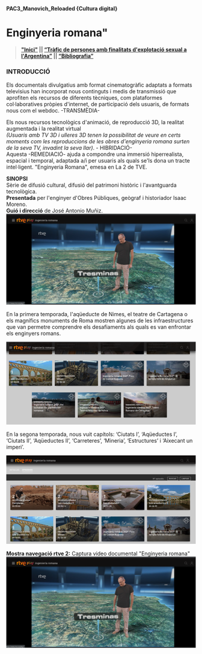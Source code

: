 #### PAC3_Manovich_Reloaded {Cultura digital}
# Enginyeria romana" 
>  #### ["Inici"](./README.md/)   ||    [“Tràfic de persones amb finalitats d'explotació sexual a l'Argentina”](./trata-personas.md/) ||  [“Bibliografia”](./bibliografia.md/)
>

### INTRODUCCIÓ

Els documentals divulgatius amb format cinematogràfic adaptats a formats televisius han incorporat nous continguts i medis de transmissió que aprofiten els recursos de diferents tècniques, com plataformes col·laboratives pròpies d'internet, de participació dels usuaris, de formats nous com el webdoc. -TRANSMÈDIA-

Els nous recursos tecnològics d'animació, de reproducció 3D, la realitat augmentada i la realitat virtual <br>*(Usuaris amb TV 3D i ulleres 3D tenen la possibilitat de veure en certs moments com les reproduccions de les obres d'enginyeria romana surten de la seva TV, invadint la seva llar)*. - HIBRIDACIÓ-<br>
Aquesta -REMEDIACIÓ-  ajuda a compondre una immersió hiperrealista, espacial i temporal, adaptada a/i per usuaris als quals se'ls dona un tracte intel·ligent. "Enginyeria Romana", emesa en La 2 de TVE.

**SINOPSI**<br>
Sèrie de difusió cultural, difusió del patrimoni històric i l'avantguarda tecnològica.<br>
**Presentada** per l'enginyer d'Obres Públiques, geògraf i historiador Isaac Moreno. <br>
**Guió i direcció** de José Antonio Muñiz.
![Enginyeria Romana RA][img1]

[img1]: /images/inRomanRA.png "Enginyeria Romana presentació"

En la primera temporada, l'aqüeducte de Nimes, el teatre de Cartagena o els magnífics monuments de Roma mostren algunes de les infraestructures que van permetre comprendre els desafiaments als quals es van enfrontar els enginyers romans.<br>

![Enginyeria Romana VR][img2]

[img2]: /images/inRomana360.png "Enginyeria Romana presentació"
En la segona temporada, nous vuit capítols: ‘Ciutats I’, ‘Aqüeductes I’, ‘Ciutats II’, ‘Aqüeductes II’, ‘Carreteres’, ‘Mineria’, ‘Estructures’ i ‘Aixecant un imperi’.

![Enginyeria Romana VR][img3]

[img3]: /images/inRomana2.png "Enginyeria Romana presentació"

**Mostra navegació rtve 2:** Captura video documental "Enginyeria romana"
[![Alt text](/images/inRomanRA.png )](https://www.youtube.com/watch?v=fkVGp5ECpHI)

